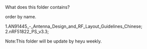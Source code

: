What does this folder contains?

order by name.

1.AN91445_-_Antenna_Design_and_RF_Layout_Guidelines_Chinese;
2.nRF51822_PS_v3.3;

Note:This folder will be update by heyu weekly.
